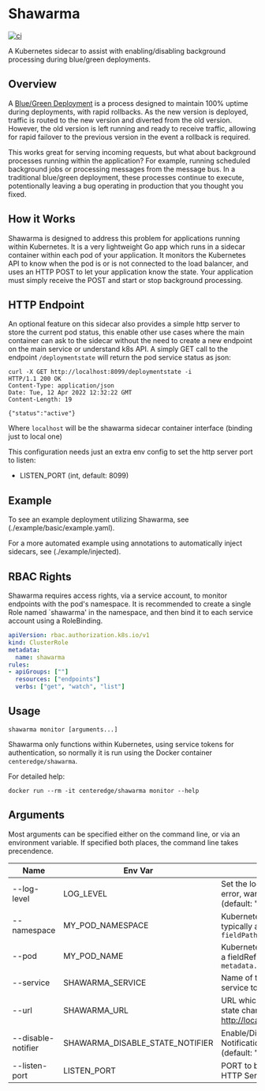 # Shawarma

[![ci](https://github.com/CenterEdge/shawarma/actions/workflows/docker-image.yml/badge.svg)](https://github.com/CenterEdge/shawarma/actions/workflows/docker-image.yml)

A Kubernetes sidecar to assist with enabling/disabling background processing during blue/green
deployments.

## Overview

A [Blue/Green Deployment](https://martinfowler.com/bliki/BlueGreenDeployment.html) is a process
designed to maintain 100% uptime during deployments, with rapid rollbacks. As the new version
is deployed, traffic is routed to the new version and diverted from the old version. However,
the old version is left running and ready to receive traffic, allowing for rapid failover to
the previous version in the event a rollback is required.

This works great for serving incoming requests, but what about background processes running
within the application? For example, running scheduled background jobs or processing messages
from the message bus. In a traditional blue/green deployment, these processes continue to
execute, potentionally leaving a bug operating in production that you thought you fixed.

## How it Works

Shawarma is designed to address this problem for applications running within Kubernetes.
It is a very lightweight Go app which runs in a sidecar container within each pod of your
application. It monitors the Kubernetes API to know when the pod is or is not connected to
the load balancer, and uses an HTTP POST to let your application know the state. Your
application must simply receive the POST and start or stop background processing.

## HTTP Endpoint

An optional feature on this sidecar also provides a simple http server to store the current pod status,
this enable other use cases where the main container can ask to the sidecar without
the need to create a new endpoint on the main service or understand k8s API.
A simply GET call to the endpoint `/deploymentstate` will return the pod service status as json:

```text
curl -X GET http://localhost:8099/deploymentstate -i
HTTP/1.1 200 OK
Content-Type: application/json
Date: Tue, 12 Apr 2022 12:32:22 GMT
Content-Length: 19

{"status":"active"}
```

Where `localhost` will be the shawarma sidecar container interface (binding just to local one)

This configuration needs just an extra env config to set the http server port to listen:

- LISTEN_PORT (int, default: 8099)

## Example

To see an example deployment utilizing Shawarma, see (./example/basic/example.yaml).

For a more automated example using annotations to automatically inject sidecars, see
(./example/injected).

## RBAC Rights

Shawarma requires access rights, via a service account, to monitor endpoints with the
pod's namespace. It is recommended to create a single Role named `shawarma'
in the namespace, and then bind it to each service account using a RoleBinding.

```yaml
apiVersion: rbac.authorization.k8s.io/v1
kind: ClusterRole
metadata:
  name: shawarma
rules:
- apiGroups: [""]
  resources: ["endpoints"]
  verbs: ["get", "watch", "list"]
```

## Usage

`shawarma monitor [arguments...]`

Shawarma only functions within Kubernetes, using service tokens for authentication,
so normally it is run using the Docker container `centeredge/shawarma`.

For detailed help:

`docker run --rm -it centeredge/shawarma monitor --help`

## Arguments

Most arguments can be specified either on the command line, or via an environment variable.
If specified both places, the command line takes precendence.

| Name            | Env Var                 | Description |
| --------------- | ----------------------- | ----------- |
| --log-level     | LOG_LEVEL               | Set the log level (panic, fatal, error, warn, info, debug, trace) (default: "warn") |
| --namespace     | MY_POD_NAMESPACE        | Kubernetes namespace, typically a fieldRef to `fieldPath: metadata.namespace` |
| --pod           | MY_POD_NAME             | Kubernetes pod name, typically a fieldRef to `fieldPath: metadata.name` |
| --service       | SHAWARMA_SERVICE        | Name of the Kubernetes service to monitor |
| --url           | SHAWARMA_URL            | URL which receives a POST on state change, default: <http://localhost/applicationstate> |
| --disable-notifier| SHAWARMA_DISABLE_STATE_NOTIFIER | Enable/Disable POST Notification behavior (bool) (default: "true") |
| --listen-port   | LISTEN_PORT             | PORT to be used to start the HTTP Server |
